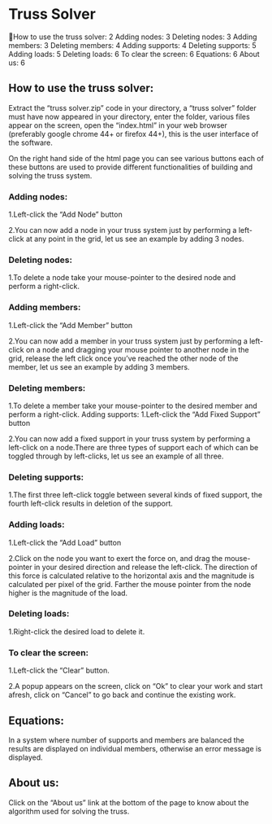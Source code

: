 <!--IC240 Mechanics of Rigid Bodies

Readme Tutorial

June 11 2018-->

# Truss Solver
   
<!--Abhishek Tiwari                        Sandesh Joshi    
Archit Kumar                            Avnish Kumar
Aakash Kath                            Pramod Jonwal    
Gaingamsin Pamei                        Jonty Purbia
Hrushikesh Sudam Sarode		          Devashish Singh-->
















How to use the truss solver:    2
Adding nodes:    3
Deleting nodes:    3
Adding members:    3
Deleting members:    4
Adding supports:    4
Deleting supports:    5
Adding loads:    5
Deleting loads:    6
To clear the screen:    6
Equations:    6
About us:    6






## How to use the truss solver:

Extract the “truss solver.zip” code in your directory, a “truss solver” folder must have now appeared in your directory, enter the folder, various files appear on the screen, open the “index.html” in your web browser (preferably google chrome 44+ or firefox 44+), this is the user interface of the software.

On the right hand side of the html page you can see various buttons each of these buttons are used to provide different functionalities of building and solving the truss system.

### Adding nodes:
1.Left-click the “Add Node” button

2.You can now add a node in your truss system just by performing a left-click at any point in the grid, let us see an example by adding 3 nodes.


### Deleting nodes:
1.To delete a node take your mouse-pointer to the desired node and perform a right-click.

### Adding members:
1.Left-click the “Add Member” button

2.You can now add a member in your truss system just by performing a left-click on a node and dragging your mouse pointer to another node in the grid, release the left click once you’ve reached the other node of the member, let us see an example by adding 3 members.


### Deleting members:
1.To delete a member take your mouse-pointer to the desired member and perform a right-click.
Adding supports:
1.Left-click the “Add Fixed Support” button

2.You can now add a fixed support in your truss system by performing a left-click on a node.There are three types of support each of which can be toggled through by left-clicks, let us see an example of all three.



### Deleting supports:
1.The first three left-click toggle between several kinds of fixed support, the fourth left-click results in deletion of the support.

### Adding loads:
1.Left-click the “Add Load” button

2.Click on the node you want to exert the force on, and drag the mouse-pointer in your desired direction and release the left-click. The direction of this force is calculated relative to the horizontal axis and the magnitude is calculated per pixel of the grid. Farther the mouse pointer from the node higher is the magnitude of the load.

### Deleting loads:
1.Right-click the desired load to delete it.

### To clear the screen:
1.Left-click the “Clear” button.

2.A popup appears on the screen, click on “Ok” to clear your work and start afresh, click on “Cancel” to go back and continue the existing work.

## Equations:
In a system where number of supports and members are balanced the results are displayed on individual members, otherwise an error message is displayed.

## About us:
Click on the “About us” link at the bottom of the page to know about the algorithm used for solving the truss.
